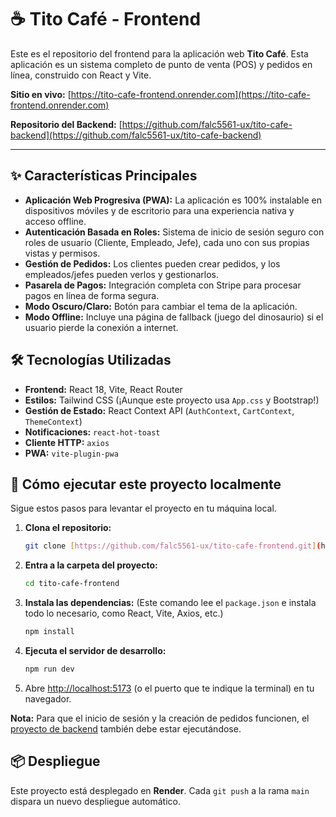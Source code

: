 # ☕ Tito Café - Frontend

Este es el repositorio del frontend para la aplicación web **Tito Café**. Esta aplicación es un sistema completo de punto de venta (POS) y pedidos en línea, construido con React y Vite.

**Sitio en vivo:** [https://tito-cafe-frontend.onrender.com](https://tito-cafe-frontend.onrender.com)

**Repositorio del Backend:** [https://github.com/falc5561-ux/tito-cafe-backend](https://github.com/falc5561-ux/tito-cafe-backend)

---

## ✨ Características Principales

* **Aplicación Web Progresiva (PWA):** La aplicación es 100% instalable en dispositivos móviles y de escritorio para una experiencia nativa y acceso offline.
* **Autenticación Basada en Roles:** Sistema de inicio de sesión seguro con roles de usuario (Cliente, Empleado, Jefe), cada uno con sus propias vistas y permisos.
* **Gestión de Pedidos:** Los clientes pueden crear pedidos, y los empleados/jefes pueden verlos y gestionarlos.
* **Pasarela de Pagos:** Integración completa con Stripe para procesar pagos en línea de forma segura.
* **Modo Oscuro/Claro:** Botón para cambiar el tema de la aplicación.
* **Modo Offline:** Incluye una página de fallback (juego del dinosaurio) si el usuario pierde la conexión a internet.

## 🛠️ Tecnologías Utilizadas

* **Frontend:** React 18, Vite, React Router
* **Estilos:** Tailwind CSS (¡Aunque este proyecto usa `App.css` y Bootstrap!)
* **Gestión de Estado:** React Context API (`AuthContext`, `CartContext`, `ThemeContext`)
* **Notificaciones:** `react-hot-toast`
* **Cliente HTTP:** `axios`
* **PWA:** `vite-plugin-pwa`

## 🚀 Cómo ejecutar este proyecto localmente

Sigue estos pasos para levantar el proyecto en tu máquina local.

1.  **Clona el repositorio:**
    ```bash
    git clone [https://github.com/falc5561-ux/tito-cafe-frontend.git](https://github.com/falc5561-ux/tito-cafe-frontend.git)
    ```

2.  **Entra a la carpeta del proyecto:**
    ```bash
    cd tito-cafe-frontend
    ```

3.  **Instala las dependencias:**
    (Este comando lee el `package.json` e instala todo lo necesario, como React, Vite, Axios, etc.)
    ```bash
    npm install
    ```

4.  **Ejecuta el servidor de desarrollo:**
    ```bash
    npm run dev
    ```

5.  Abre [http://localhost:5173](http://localhost:5173) (o el puerto que te indique la terminal) en tu navegador.

**Nota:** Para que el inicio de sesión y la creación de pedidos funcionen, el [proyecto de backend](https://github.com/falc5561-ux/tito-cafe-backend) también debe estar ejecutándose.

## 📦 Despliegue

Este proyecto está desplegado en **Render**. Cada `git push` a la rama `main` dispara un nuevo despliegue automático.